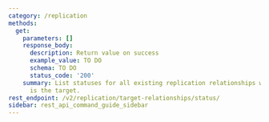 ```yaml
---
category: /replication
methods:
  get:
    parameters: []
    response_body:
      description: Return value on success
      example_value: TO DO
      schema: TO DO
      status_code: '200'
    summary: List statuses for all existing replication relationships where this cluster
      is the target.
rest_endpoint: /v2/replication/target-relationships/status/
sidebar: rest_api_command_guide_sidebar
---
```

